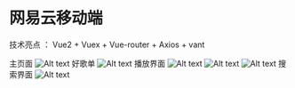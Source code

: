 # 网易云移动端
技术亮点 ： Vue2 + Vuex + Vue-router + Axios + vant

主页面
![Alt text](<mdImg/屏幕截图 2024-01-18 221343.png>)
好歌单
![Alt text](<mdImg/屏幕截图 2024-01-18 221321.png>)
播放界面
![Alt text](<mdImg/屏幕截图 2024-01-18 221130.png>)
![Alt text](<mdImg/屏幕截图 2024-01-18 221144.png>)
![Alt text](<mdImg/屏幕截图 2024-01-18 221211.png>)
搜索界面
![Alt text](<mdImg/屏幕截图 2024-01-18 221248.png>)